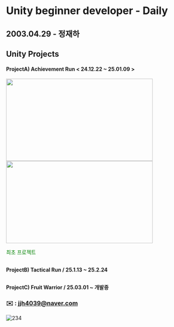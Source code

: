 # **Unity beginner developer - Daily**


## 2003.04.29 - 정재하


## Unity Projects
#### **ProjectA) Achievement Run < 24.12.22 ~ 25.01.09 >**
<img src=https://github.com/user-attachments/assets/0d00eeae-8f97-4cce-9d47-a6e45272ae94 width="400" height="225"/>
<img src=https://github.com/user-attachments/assets/7113e1e6-136a-402c-84ad-11e6b81a60a2 width="400" height="225"/>

<span style="color: green"> 최초 프로젝트 </span>

#### 
##
#### **ProjectB) Tactical Run / 25.1.13 ~ 25.2.24**

##
#### **ProjectC) Fruit Warrior / 25.03.01 ~ 개발중**



### ✉️ : jjh4039@naver.com
![234](https://github.com/user-attachments/assets/7113e1e6-136a-402c-84ad-11e6b81a60a2)
